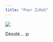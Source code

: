 ```yaml
---
title: "Pour ZiKoS"
---
```


![](http://farm4.static.flickr.com/3568/3684942279_9e7fa4ef74_m.jpg)

Désolé... :p


